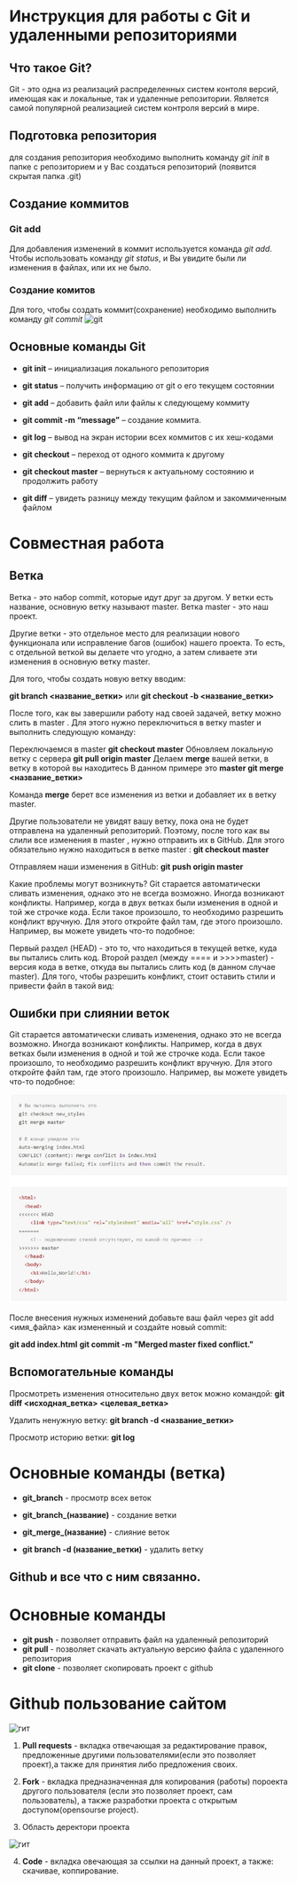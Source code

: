 # Инструкция для работы с Git и удаленными репозиториями

## Что такое Git?

Git - это одна из реализаций распределенных систем контоля версий, имеющая как и локальные, так и удаленные репозитории. Является самой популярной реализацией систем контроля версий в мире.
## Подготовка репозитория 
для создания репозитория необходимо выполнить команду *git init* в папке с репозиторием и у Вас создаться репозиторий (появится скрытая папка .git)

## Создание коммитов

### Git add
Для добавления изменений в коммит используется команда *git add*. Чтобы использовать команду *git status*, и Вы увидите были ли изменения в файлах, или их не было.

### Создание комитов
Для того, чтобы создать коммит(сохранение) необходимо выполнить команду *git commit* ![git](gitcommit.jpg)

## Основные команды Git
+ **git init** – инициализация локального репозитория

+ **git status** – получить информацию от git о его текущем состоянии
+ **git add** – добавить файл или файлы к следующему коммиту
+ **git commit -m “message”** – создание коммита.
+ **git log** – вывод на экран истории всех коммитов с их хеш-кодами
+ **git checkout** – переход от одного коммита к другому
+ **git checkout master** – вернуться к актуальному состоянию и продолжить работу
+ **git diff** – увидеть разницу между текущим файлом и закоммиченным файлом

# Совместная работа
## Ветка
Ветка - это набор commit, которые идут друг за другом. У ветки есть название, основную ветку называют master. Ветка master - это наш проект.

Другие ветки - это отдельное место для реализации нового функционала или исправление багов (ошибок) нашего проекта. То есть, с отдельной веткой вы делаете что угодно, а затем сливаете эти изменения в основную ветку master.

Для того, чтобы создать новую ветку вводим:

**git branch <название_ветки>** или **git checkout -b <название_ветки>**

После того, как вы завершили работу над своей задачей, ветку можно слить в master . Для этого нужно переключиться в ветку master и выполнить следующую команду:

Переключаемся в master **git checkout master** Обновляем локальную ветку с сервера **git pull origin master**
Делаем **merge** вашей ветки, в ветку в которой вы находитесь В данном примере это **master git merge <название_ветки>**

Команда **merge** берет все изменения из ветки и добавляет их в ветку master.

Другие пользователи не увидят вашу ветку, пока она не будет отправлена на удаленный репозиторий. Поэтому, после того как вы слили все изменения в master , нужно отправить их в GitHub. Для этого обязательно нужно находиться в ветке master : **git checkout master**

Отправляем наши изменения в GitHub:
**git push origin master**

Какие проблемы могут возникнуть?
Git старается автоматически сливать изменения, однако это не всегда возможно. Иногда возникают конфликты. Например, когда в двух ветках были изменения в одной и той же строчке кода. Если такое произошло, то необходимо разрешить конфликт вручную. Для этого откройте файл там, где этого произошло. Например, вы можете увидеть что-то подобное:

Первый раздел (HEAD) - это то, что находиться в текущей ветке, куда вы пытались слить код. Второй раздел (между ==== и >>>>master) - версия кода в ветке, откуда вы пытались слить код (в данном случае master). Для того, чтобы разрешить конфликт, стоит оставить стили и привести файл в такой вид:
## Ошибки при слиянии веток

Git старается автоматически сливать изменения, однако это не всегда возможно. Иногда возникают конфликты. Например, когда в двух ветках были изменения в одной и той же строчке кода. Если такое произошло, то необходимо разрешить конфликт вручную. Для этого откройте файл там, где этого произошло. Например, вы можете увидеть что-то подобное:

![exaple](M9yWDgZIZoE.jpg)


После внесения нужных изменений добавьте ваш файл через git add <имя_файла> как измененный и создайте новый commit:

**git add index.html**
**git commit -m "Merged master fixed conflict."**

## Вспомогательные команды
Просмотреть изменения относительно двух веток можно командой:
**git diff <исходная_ветка> <целевая_ветка>**

Удалить ненужную ветку:
**git branch -d <название_ветки>**

Просмотр историю ветки:
**git log**

# Основные команды (ветка)
+ **git_branch** - просмотр всех веток

+ **git_branch_(название)** - создание ветки

+ **git_merge_(название)** - слияние веток

+ **git branch -d (название_ветки)** - удалить ветку

## Github и все что с ним связанно.

# Основные команды
+ **git push** - позволяет отправить файл на удаленный репозиторий
+ **git pull** - позволяет скачать актуальную версию файла с удаленного репозитория
+ **git clone** - позволяет скопировать проект с github 

# Github пользование сайтом
![гит](h8egpurVDhw.jpg)

1. **Pull requests** - вкладка отвечающая за редактирование правок, предложенные другими пользователями(если это позволяет проект),а также для принятия либо предложения своих.

2. **Fork** - вкладка предназначенная для копирования (работы) пороекта другого пользователя (если это позволяет проект, сам пользователь), а также разработки проекта с открытым доступом(opensourse project).

3. Область деректори проекта

![гит](eRTNwtrGqc0.jpg)

4. **Code** - вкладка овечающая за ссылки на данный проект, а также: скачивае, коппирование.